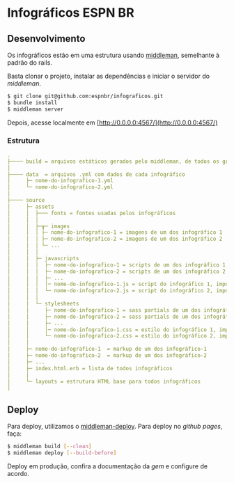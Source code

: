 # Infográficos ESPN BR

## Desenvolvimento

Os infográficos estão em uma estrutura usando [middleman](http://middlemanapp.com/), semelhante à padrão do rails.

Basta clonar o projeto, instalar as dependências e iniciar o servidor do _middleman_.

```bash
$ git clone git@github.com:espnbr/infograficos.git
$ bundle install
$ middleman server
```

Depois, acesse localmente em [http://0.0.0.0:4567/](http://0.0.0.0:4567/)

### Estrutura

```yml
.
├──── build = arquivos estáticos gerados pelo middleman, de todos os gráficos
│
├──── data  = arquivos .yml com dados de cada infográfico
│     ├─ nome-do-infografico-1.yml
│     └─ nome-do-infografico-2.yml
│
├──── source
│     ├─ assets
│     │  ├─── fonts = fontes usadas pelos infográficos
│     │  │
│     │  ├─┰─ images
│     │  │ ├─ nome-do-infografico-1 = imagens de um dos infográfico 1
│     │  │ ├─ nome-do-infografico-2 = imagens de um dos infográfico 2
│     │  │ └─ ...
│     │  │
│     │  ├─ javascripts
│     │  │  ├─ nome-do-infografico-1 = scripts de um dos infográfico 1
│     │  │  ├─ nome-do-infografico-2 = scripts de um dos infográfico 2
│     │  │  ├─ ...
│     │  │  │─ nome-do-infografico-1.js = script do infográfico 1, importa todos da pasta correspondente
│     │  │  └─ nome-do-infografico-2.js = script do infográfico 2, importa todos da pasta correspondente
│     │  │
│     │  └─ stylesheets
│     │     ├─ nome-do-infografico-1 = sass partials de um dos infográfico 1
│     │     ├─ nome-do-infografico-2 = sass partials de um dos infográfico 2
│     │     ├─ ...
│     │     │─ nome-do-infografico-1.css = estilo do infográfico 1, importa todos da pasta correspondente
│     │     └─ nome-do-infografico-2.css = estilo do infográfico 2, importa todos da pasta correspondente
│     │
│     ├─ nome-do-infografico-1  = markup de um dos infográfico-1
│     ├─ nome-do-infografico-2  = markup de um dos infográfico-2
│     ├─ ...
│     ├─ index.html.erb = lista de todos infográficos
│     │
│     └─ layouts = estrutura HTML base para todos infográficos
│
```

## Deploy

Para deploy, utilizamos o [middleman-deploy](https://github.com/tvaughan/middleman-deploy).
Para deploy no _github pages_, faça:

```bash
$ middleman build [--clean]
$ middleman deploy [--build-before]
```

Deploy em produção, confira a documentação da _gem_ e configure de acordo.
